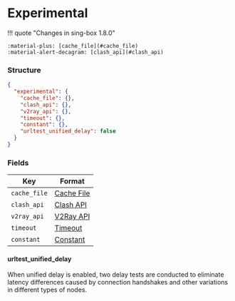 # Experimental

!!! quote "Changes in sing-box 1.8.0"

    :material-plus: [cache_file](#cache_file)  
    :material-alert-decagram: [clash_api](#clash_api)

### Structure

```json
{
  "experimental": {
    "cache_file": {},
    "clash_api": {},
    "v2ray_api": {},
    "timeout": {},
    "constant": {},
    "urltest_unified_delay": false
  }
}
```

### Fields

| Key          | Format                     |
|--------------|----------------------------|
| `cache_file` | [Cache File](./cache-file/) |
| `clash_api`  | [Clash API](./clash-api/)   |
| `v2ray_api`  | [V2Ray API](./v2ray-api/)   |
| `timeout`    | [Timeout](./timeout/)       |
| `constant`   | [Constant](./constant/)     |

#### urltest_unified_delay

When unified delay is enabled, two delay tests are conducted to eliminate
latency differences caused by connection handshakes and other variations
in different types of nodes.